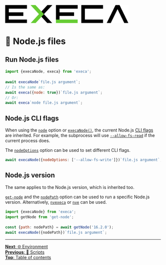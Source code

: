 <picture>
	<source media="(prefers-color-scheme: dark)" srcset="../media/logo_dark.svg">
	<img alt="execa logo" src="../media/logo.svg" width="400">
</picture>
<br>

# 🐢 Node.js files

## Run Node.js files

```js
import {execaNode, execa} from 'execa';

await execaNode`file.js argument`;
// Is the same as:
await execa({node: true})`file.js argument`;
// Or:
await execa`node file.js argument`;
```

## Node.js CLI flags

When using the [`node`](api.md#optionsnode) option or [`execaNode()`](api.md#execanodescriptpath-arguments-options), the current Node.js [CLI flags](https://nodejs.org/api/cli.html#options) are inherited. For example, the subprocess will use [`--allow-fs-read`](https://nodejs.org/api/cli.html#--allow-fs-read) if the current process does.

The [`nodeOptions`](api.md#optionsnodeoptions) option can be used to set different CLI flags.

```js
await execaNode({nodeOptions: ['--allow-fs-write']})`file.js argument`;
```

## Node.js version

The same applies to the Node.js version, which is inherited too.

[`get-node`](https://github.com/ehmicky/get-node) and the [`nodePath`](api.md#optionsnodepath) option can be used to run a specific Node.js version. Alternatively, [`nvexeca`](https://github.com/ehmicky/nvexeca) or [`nve`](https://github.com/ehmicky/nve) can be used.

```js
import {execaNode} from 'execa';
import getNode from 'get-node';

const {path: nodePath} = await getNode('16.2.0');
await execaNode({nodePath})`file.js argument`;
```

<hr>

[**Next**: 🌐 Environment](environment.md)\
[**Previous**: 📜 Scripts](scripts.md)\
[**Top**: Table of contents](../readme.md#documentation)
